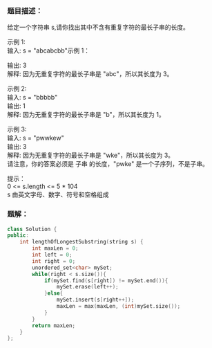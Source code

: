 ### 题目描述：
给定一个字符串 s,请你找出其中不含有重复字符的最长子串的长度。

示例 1:<br>
输入: s = "abcabcbb"示例 1：

输出: 3<br>
解释: 因为无重复字符的最长子串是 "abc"，所以其长度为 3。

示例 2:<br>
输入: s = "bbbbb"<br>
输出: 1<br>
解释: 因为无重复字符的最长子串是 "b"，所以其长度为 1。

示例 3:<br>
输入: s = "pwwkew"<br>
输出: 3<br>
解释: 因为无重复字符的最长子串是 "wke"，所以其长度为 3。<br>
请注意，你的答案必须是 子串 的长度，"pwke" 是一个子序列，不是子串。

提示：<br>
0 <= s.length <= 5 \* 104<br>
s 由英文字母、数字、符号和空格组成

### 题解：
```c++
class Solution {
public:
    int lengthOfLongestSubstring(string s) {
        int maxLen = 0;
        int left = 0;
        int right = 0;
        unordered_set<char> mySet;
        while(right < s.size()){
            if(mySet.find(s[right]) != mySet.end()){
                mySet.erase(left++);
            }else{
                mySet.insert(s[right++]);
                maxLen = max(maxLen, (int)mySet.size());
            }
        }
        return maxLen;
    }
};
```
